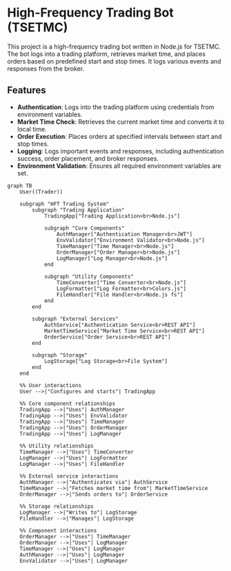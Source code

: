 
# High-Frequency Trading Bot (TSETMC)

This project is a high-frequency trading bot written in Node.js for TSETMC. The bot logs into a trading platform, retrieves market time, and places orders based on predefined start and stop times. It logs various events and responses from the broker.

## Features

- **Authentication**: Logs into the trading platform using credentials from environment variables.
- **Market Time Check**: Retrieves the current market time and converts it to local time.
- **Order Execution**: Places orders at specified intervals between start and stop times.
- **Logging**: Logs important events and responses, including authentication success, order placement, and broker responses.
- **Environment Validation**: Ensures all required environment variables are set.


```mermaid
graph TB
    User((Trader))

    subgraph "HFT Trading System"
        subgraph "Trading Application"
            TradingApp["Trading Application<br>Node.js"]
            
            subgraph "Core Components"
                AuthManager["Authentication Manager<br>JWT"]
                EnvValidator["Environment Validator<br>Node.js"]
                TimeManager["Time Manager<br>Node.js"]
                OrderManager["Order Manager<br>Node.js"]
                LogManager["Log Manager<br>Node.js"]
            end
            
            subgraph "Utility Components"
                TimeConverter["Time Converter<br>Node.js"]
                LogFormatter["Log Formatter<br>Colors.js"]
                FileHandler["File Handler<br>Node.js fs"]
            end
        end
        
        subgraph "External Services"
            AuthService["Authentication Service<br>REST API"]
            MarketTimeService["Market Time Service<br>REST API"]
            OrderService["Order Service<br>REST API"]
        end
        
        subgraph "Storage"
            LogStorage["Log Storage<br>File System"]
        end
    end

    %% User interactions
    User -->|"Configures and starts"| TradingApp

    %% Core component relationships
    TradingApp -->|"Uses"| AuthManager
    TradingApp -->|"Uses"| EnvValidator
    TradingApp -->|"Uses"| TimeManager
    TradingApp -->|"Uses"| OrderManager
    TradingApp -->|"Uses"| LogManager

    %% Utility relationships
    TimeManager -->|"Uses"| TimeConverter
    LogManager -->|"Uses"| LogFormatter
    LogManager -->|"Uses"| FileHandler

    %% External service interactions
    AuthManager -->|"Authenticates via"| AuthService
    TimeManager -->|"Fetches market time from"| MarketTimeService
    OrderManager -->|"Sends orders to"| OrderService

    %% Storage relationships
    LogManager -->|"Writes to"| LogStorage
    FileHandler -->|"Manages"| LogStorage

    %% Component interactions
    OrderManager -->|"Uses"| TimeManager
    OrderManager -->|"Uses"| LogManager
    TimeManager -->|"Uses"| LogManager
    AuthManager -->|"Uses"| LogManager
    EnvValidator -->|"Uses"| LogManager
```
